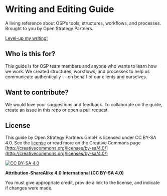 # Writing and Editing Guide

A living reference about OSP’s tools, structures, workflows, and processes. Brought to you by Open Strategy Partners.

[Level-up my writing!](https://github.com/open-strategy-partners/writing-guide/blob/main/writing-guide.md)

## Who is this for?

This guide is for OSP team members and anyone who wants to learn how we work. We created structures, workflows, and processes to help us communicate authentically — on behalf of our clients and ourselves. 

## Want to contribute?

We would love your suggestions and feedback. To collaborate on the guide, create an issue in this repo or open a pull request. 

## License
This guide by Open Strategy Partners GmbH is licensed under CC BY-SA 4.0. See the [license](license) or read more on the Creative Commons page [http://creativecommons.org/licenses/by-sa/4.0/](http://creativecommons.org/licenses/by-sa/4.0/)

[![CC BY-SA 4.0][cc-by-sa-shield]][cc-by-sa]

[cc-by-sa]: http://creativecommons.org/licenses/by-sa/4.0/
[cc-by-sa-shield]: https://img.shields.io/badge/License-CC%20BY--SA%204.0-lightgrey.svg

**Attribution-ShareAlike 4.0 International (CC BY-SA 4.0)**

You must give appropriate credit, provide a link to the license, and indicate if changes were made. 
